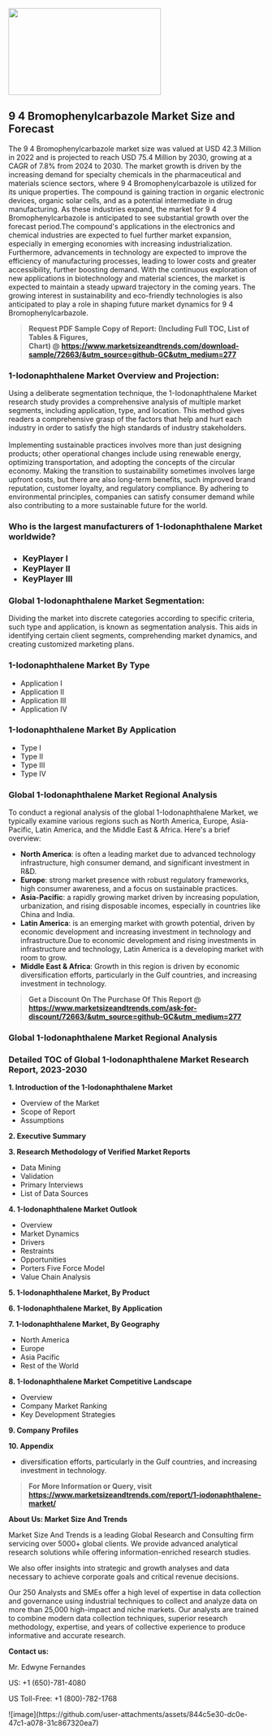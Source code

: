 <p><img class="alignnone size-medium wp-image-20088" src="https://ffe5etoiles.com/wp-content/uploads/2024/12/MST1-300x171.png" alt="" width="300" height="171" /></p><h2>9 4 Bromophenylcarbazole Market Size and Forecast</h2><p>The 9 4 Bromophenylcarbazole market size was valued at USD 42.3 Million in 2022 and is projected to reach USD 75.4 Million by 2030, growing at a CAGR of 7.8% from 2024 to 2030. The market growth is driven by the increasing demand for specialty chemicals in the pharmaceutical and materials science sectors, where 9 4 Bromophenylcarbazole is utilized for its unique properties. The compound is gaining traction in organic electronic devices, organic solar cells, and as a potential intermediate in drug manufacturing. As these industries expand, the market for 9 4 Bromophenylcarbazole is anticipated to see substantial growth over the forecast period.The compound's applications in the electronics and chemical industries are expected to fuel further market expansion, especially in emerging economies with increasing industrialization. Furthermore, advancements in technology are expected to improve the efficiency of manufacturing processes, leading to lower costs and greater accessibility, further boosting demand. With the continuous exploration of new applications in biotechnology and material sciences, the market is expected to maintain a steady upward trajectory in the coming years. The growing interest in sustainability and eco-friendly technologies is also anticipated to play a role in shaping future market dynamics for 9 4 Bromophenylcarbazole.</p></p><blockquote id="" class=""><strong>Request PDF Sample Copy of Report: (Including Full TOC, List of Tables &amp; Figures, Chart)&nbsp;@&nbsp;<strong><a href="https://www.marketsizeandtrends.com/download-sample/72663/&utm_source=github-GC&utm_medium=277" target="_blank">https://www.marketsizeandtrends.com/download-sample/72663/&utm_source=github-GC&utm_medium=277</a></strong></strong></blockquote><h3 id="" class="">1-Iodonaphthalene Market&nbsp;Overview and Projection:</h3><p id="" class="">Using a deliberate segmentation technique, the 1-Iodonaphthalene Market research study provides a comprehensive analysis of multiple market segments, including application, type, and location. This method gives readers a comprehensive grasp of the factors that help and hurt each industry in order to satisfy the high standards of industry stakeholders. <br /> <br />Implementing sustainable practices involves more than just designing products; other operational changes include using renewable energy, optimizing transportation, and adopting the concepts of the circular economy. Making the transition to sustainability sometimes involves large upfront costs, but there are also long-term benefits, such improved brand reputation, customer loyalty, and regulatory compliance. By adhering to environmental principles, companies can satisfy consumer demand while also contributing to a more sustainable future for the world.</p><h3 id="" class="">Who is the largest manufacturers of&nbsp;1-Iodonaphthalene Market worldwide?</h3><h3 class=""><p><ul><li>KeyPlayer I </li><li> KeyPlayer II </li><li> KeyPlayer III</li></ul></p></h3><h3 id="" class="">Global&nbsp;1-Iodonaphthalene Market Segmentation:</h3><p id="" class="">Dividing the market into discrete categories according to specific criteria, such type and application, is known as segmentation analysis. This aids in identifying certain client segments, comprehending market dynamics, and creating customized marketing plans.</p><h3 id="" class="">1-Iodonaphthalene Market&nbsp;By Type</h3><p><p><ul><li>Application I</li><li> Application II</li><li> Application III</li><li> Application IV</p></li></ul></p></p><h3 id="" class="">1-Iodonaphthalene Market&nbsp;By Application</h3><p class=""><p><ul><li>Type I</li><li> Type II</li><li> Type III</li><li> Type IV</li></ul></p></p><h3 id="" class="">Global 1-Iodonaphthalene Market Regional Analysis</h3><p id="" class="">To conduct a regional analysis of the global 1-Iodonaphthalene Market, we typically examine various regions such as North America, Europe, Asia-Pacific, Latin America, and the Middle East &amp; Africa. Here's a brief overview:</p><ul><li><strong>North America</strong>: is often a leading market due to advanced technology infrastructure, high consumer demand, and significant investment in R&amp;D.</li><li><strong>Europe</strong>: strong market presence with robust regulatory frameworks, high consumer awareness, and a focus on sustainable practices.</li><li><strong>Asia-Pacific</strong>: a rapidly growing market driven by increasing population, urbanization, and rising disposable incomes, especially in countries like China and India.</li><li><strong>Latin America</strong>: is an emerging market with growth potential, driven by economic development and increasing investment in technology and infrastructure.Due to economic development and rising investments in infrastructure and technology, Latin America is a developing market with room to grow.</li><li><strong>Middle East &amp; Africa</strong>: Growth in this region is driven by economic diversification efforts, particularly in the Gulf countries, and increasing investment in technology.</li></ul><blockquote id="" class=""><strong>Get a Discount On The Purchase Of This Report @ <strong><a href="https://www.marketsizeandtrends.com/ask-for-discount/72663/&utm_source=github-GC&utm_medium=277" target="_blank">https://www.marketsizeandtrends.com/ask-for-discount/72663/&utm_source=github-GC&utm_medium=277</a></strong></strong></blockquote><h3 id="" class="">Global 1-Iodonaphthalene Market Regional Analysis</h3><h3 id="" class="">Detailed TOC of Global 1-Iodonaphthalene Market Research Report, 2023-2030</h3><p id="" class=""><strong>1. Introduction of the 1-Iodonaphthalene Market</strong></p><ul><li>Overview of the Market</li><li>Scope of Report</li><li>Assumptions</li></ul><p id="" class=""><strong>2. Executive Summary</strong></p><p id="" class=""><strong>3. Research Methodology of Verified Market Reports</strong></p><ul><li>Data Mining</li><li>Validation</li><li>Primary Interviews</li><li>List of Data Sources</li></ul><p id="" class=""><strong>4. 1-Iodonaphthalene Market Outlook</strong></p><ul><li>Overview</li><li>Market Dynamics</li><li>Drivers</li><li>Restraints</li><li>Opportunities</li><li>Porters Five Force Model</li><li>Value Chain Analysis</li></ul><p id="" class=""><strong>5. 1-Iodonaphthalene Market, By Product</strong></p><p id="" class=""><strong>6. 1-Iodonaphthalene Market, By Application</strong></p><p id="" class=""><strong>7. 1-Iodonaphthalene Market, By Geography</strong></p><ul><li>North America</li><li>Europe</li><li>Asia Pacific</li><li>Rest of the World</li></ul><p id="" class=""><strong>8. 1-Iodonaphthalene Market Competitive Landscape</strong></p><ul><li>Overview</li><li>Company Market Ranking</li><li>Key Development Strategies</li></ul><p id="" class=""><strong>9. Company Profiles</strong></p><p id="" class=""><strong>10. Appendix</strong></p><ul><li>diversification efforts, particularly in the Gulf countries, and increasing investment in technology.</li></ul><blockquote id="" class=""><strong>For More Information or Query, visit <strong><strong><a href="https://www.marketsizeandtrends.com/report/1-iodonaphthalene-market/" target="_blank">https://www.marketsizeandtrends.com/report/1-iodonaphthalene-market/</a></strong></strong></strong></blockquote><p id="" class=""><strong>About Us: Market Size And Trends</strong></p><p id="" class="">Market Size And Trends is a leading Global Research and Consulting firm servicing over 5000+ global clients. We provide advanced analytical research solutions while offering information-enriched research studies.</p><p id="" class="">We also offer insights into strategic and growth analyses and data necessary to achieve corporate goals and critical revenue decisions.</p><p id="" class="">Our 250 Analysts and SMEs offer a high level of expertise in data collection and governance using industrial techniques to collect and analyze data on more than 25,000 high-impact and niche markets. Our analysts are trained to combine modern data collection techniques, superior research methodology, expertise, and years of collective experience to produce informative and accurate research.</p><p id="" class=""><strong>Contact us:</strong></p><p id="" class="">Mr. Edwyne Fernandes</p><p id="" class="">US: +1 (650)-781-4080</p><p id="" class="">US Toll-Free: +1 (800)-782-1768</p>
![image](https://github.com/user-attachments/assets/844c5e30-dc0e-47c1-a078-31c867320ea7)

